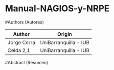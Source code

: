 # Manual-NAGIOS-y-NRPE
#Authors (Autores)

| Author       |    Origin   | 
|--------------|--------------|
| Jorge Cerra  | UniBarranquilla - IUB    | 
| Celda 2,1    | UniBarranquilla - IUB    | 

#Abstract (Resumen)


